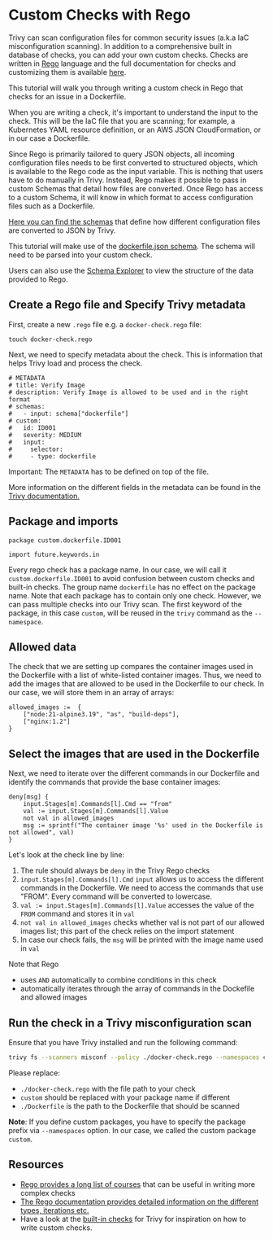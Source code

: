 # Custom Checks with Rego

Trivy can scan configuration files for common security issues (a.k.a IaC misconfiguration scanning). In addition to a comprehensive built in database of checks, you can add your own custom checks. Checks are written in [Rego](https://www.openpolicyagent.org/docs/latest/policy-language/) language and the full documentation for checks and customizing them is available [here](https://aquasecurity.github.io/trivy/latest/docs/scanner/misconfiguration/custom/). 

This tutorial will walk you through writing a custom check in Rego that checks for an issue in a Dockerfile.

When you are writing a check, it's important to understand the input to the check. This will be the IaC file that you are scanning; for example, a Kubernetes YAML resource definition, or an AWS JSON CloudFormation, or in our case a Dockerfile.

Since Rego is primarily tailored to query JSON objects, all incoming configuration files needs to be first converted to structured objects, which is available to the Rego code as the input variable. This is nothing that users have to do manually in Trivy. Instead, Rego makes it possible to pass in custom Schemas that detail how files are converted. Once Rego has access to a custom Schema, it will know in which format to access configuration files such as a Dockerfile. 

[Here you can find the schemas](https://github.com/aquasecurity/trivy/tree/main/pkg/iac/rego/schemas) that define how different configuration files are converted to JSON by Trivy.

This tutorial will make use of the [dockerfile.json schema](https://github.com/aquasecurity/defsec/tree/master/pkg/rego/schemas). The schema will need to be parsed into your custom check. 

Users can also use the [Schema Explorer](https://aquasecurity.github.io/trivy-schemas/) to view the structure of the data provided to Rego.

## Create a Rego file and Specify Trivy metadata

First, create a new `.rego` file e.g. a `docker-check.rego` file:
```
touch docker-check.rego
```

Next, we need to specify metadata about the check. This is information that helps Trivy load and process the check.

```
# METADATA
# title: Verify Image
# description: Verify Image is allowed to be used and in the right format
# schemas:
#   - input: schema["dockerfile"]
# custom:
#   id: ID001
#   severity: MEDIUM
#   input:
#     selector: 
#     - type: dockerfile
```

Important: The `METADATA` has to be defined on top of the file.

More information on the different fields in the metadata can be found in the [Trivy documentation.](https://aquasecurity.github.io/trivy/latest/docs/scanner/misconfiguration/custom/)

## Package and imports

```
package custom.dockerfile.ID001

import future.keywords.in
```

Every rego check has a package name. In our case, we will call it `custom.dockerfile.ID001` to avoid confusion between custom checks and built-in checks. The group name `dockerfile` has no effect on the package name. Note that each package has to contain only one check. However, we can pass multiple checks into our Trivy scan. 
The first keyword of the package, in this case `custom`, will be reused in the `trivy` command as the `--namespace`.

## Allowed data

The check that we are setting up compares the container images used in the Dockerfile with a list of white-listed container images. Thus, we need to add the images that are allowed to be used in the Dockerfile to our check. In our case, we will store them in an array of arrays:

```
allowed_images :=  {
    ["node:21-alpine3.19", "as", "build-deps"],
    ["nginx:1.2"]
}
```

## Select the images that are used in the Dockerfile

Next, we need to iterate over the different commands in our Dockerfile and identify the commands that provide the base container images:

```
deny[msg] {
    input.Stages[m].Commands[l].Cmd == "from"
    val := input.Stages[m].Commands[l].Value
    not val in allowed_images
    msg := sprintf("The container image '%s' used in the Dockerfile is not allowed", val)
}
```

Let's look at the check line by line:

1. The rule should always be `deny` in the Trivy Rego checks
2. `input.Stages[m].Commands[l].Cmd` `input` allows us to access the different commands in the Dockerfile. We need to access the commands that use "FROM". Every command will be converted to lowercase.
3. `val := input.Stages[m].Commands[l].Value` accesses the value of the `FROM` command and stores it in `val`
4. `not val in allowed_images` checks whether val is not part of our allowed images list; this part of the check relies on the import statement
5. In case our check fails, the `msg` will be printed with the image name used in `val` 

Note that Rego

* uses `AND` automatically to combine conditions in this check
* automatically iterates through the array of commands in the Dockefile and allowed images 

## Run the check in a Trivy misconfiguration scan

Ensure that you have Trivy installed and run the following command:

```bash
trivy fs --scanners misconf --policy ./docker-check.rego --namespaces custom ./Dockerfile
```

Please replace:

* `./docker-check.rego` with the file path to your check
* `custom` should be replaced with your package name if different
* `./Dockerfile` is the path to the Dockerfile that should be scanned

**Note**:  If you define custom packages, you have to specify the package prefix via `--namespaces` option. In our case, we called the custom package `custom`.

## Resources

* [Rego provides a long list of courses](https://academy.styra.com/collections) that can be useful in writing more complex checks
* [The Rego documentation provides detailed information on the different types, iterations etc.](https://www.openpolicyagent.org/docs/latest/)
* Have a look at the [built-in checks](https://github.com/aquasecurity/trivy-checks/tree/main/checks) for Trivy for inspiration on how to write custom checks.